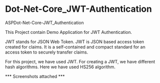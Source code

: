 # Dot-Net-Core_JWT-Authentication
ASPDot-Net-Core-JWT_Authentication

This Project contain Demo Application for JWT Authentication.

JWT stands for JSON Web Token. JWT is JSON based access token created for claims. 
It is a self-contained and compact standard for an access token to securely transfer claims.

For this project, we have used JWT. 
For creating a JWT, we have different hash algorithms. 
Here we have used HS256 algorithm.




*** Screenshots attached ***

